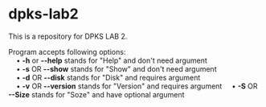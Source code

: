 # dpks-lab2
This is a repository for DPKS LAB 2.

Program accepts following options:<br>
&nbsp;&nbsp;&nbsp;&nbsp;• <b>-h</b> or <b>--help</b> stands for "Help" and don't need argument<br>
&nbsp;&nbsp;&nbsp;&nbsp;• <b>-s</b> OR <b>--show</b> stands for "Show" and don't need argument<br>
&nbsp;&nbsp;&nbsp;&nbsp;• <b>-d</b> OR <b>--disk</b> stands for "Disk" and requires argument<br>
&nbsp;&nbsp;&nbsp;&nbsp;• <b>-v</b> OR <b>--version</b> stands for "Version" and requires argument
&nbsp;&nbsp;&nbsp;&nbsp;• <b>-S</b> OR <b>--Size</b> stands for "Soze" and have optional argument
